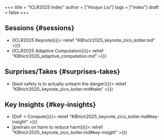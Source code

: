 +++
title = "ICLR2025 Index"
author = ["Houjun Liu"]
tags = ["index"]
draft = false
+++

## Sessions {#sessions}

-   [ICLR2025 Keynote]({{< relref "KBhiclr2025_keynote_zico_kolter.md" >}})
-   [ICLR2025 Adaptive Computation]({{< relref "KBhiclr2025_adaptive_computation.md" >}})


## Surprises/Takes {#surprises-takes}

-   [best safety is to actually unlearn the danger]({{< relref "KBhiclr2025_keynote_zico_kolter.md#take" >}})


## Key Insights {#key-insights}

-   [DoF &gt; Compute]({{< relref "KBhiclr2025_keynote_zico_kolter.md#key-insight" >}})
-   [pretrain on harm to reduce harm]({{< relref "KBhiclr2025_keynote_zico_kolter.md#key-insight" >}})
